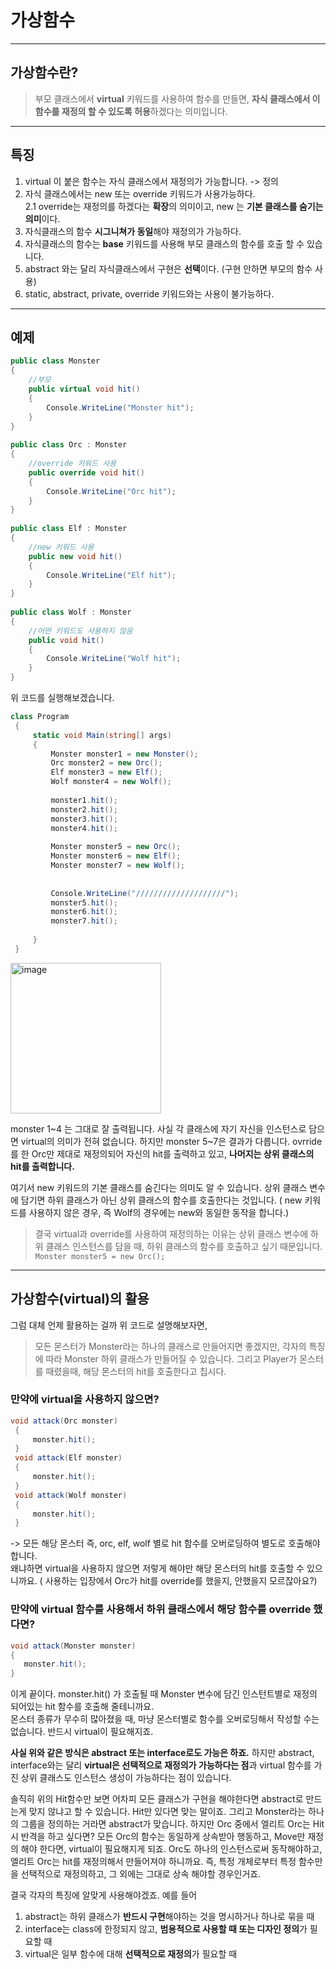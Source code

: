 # 가상함수
-----------
## 가상함수란?
> 부모 클래스에서 **virtual** 키워드를 사용하여 함수를 만들면, **자식 클래스에서 이 함수를 재정의 할 수 있도록 허용**하겠다는 의미입니다.
-----------
## 특징
1. virtual 이 붙은 함수는 자식 클래스에서 재정의가 가능합니다. -> 정의
2. 자식 클래스에서는 new 또는 override 키워드가 사용가능하다.  
2.1 override는 재정의를 하겠다는 **확장**의 의미이고, new 는 **기본 클래스를 숨기는 의미**이다. 
4. 자식클래스의 함수 **시그니쳐가 동일**해야 재정의가 가능하다.
5. 자식클래스의 함수는 **base** 키워드를 사용해 부모 클래스의 함수를 호출 할 수 있습니다.
6. abstract 와는 달리 자식클래스에서 구현은 **선택**이다. (구현 안하면 부모의 함수 사용)
7. static, abstract, private, override 키워드와는 사용이 불가능하다.

------------
## 예제
``` C#
public class Monster
{
    //부모 
    public virtual void hit()
    {
        Console.WriteLine("Monster hit");
    }
}
 
public class Orc : Monster
{
    //override 키워드 사용
    public override void hit()
    {
        Console.WriteLine("Orc hit");
    }
}
 
public class Elf : Monster
{
    //new 키워드 사용
    public new void hit()
    {
        Console.WriteLine("Elf hit");
    }
}
 
public class Wolf : Monster
{
    //어떤 키워드도 사용하지 않음
    public void hit()
    {
        Console.WriteLine("Wolf hit");
    }
}
```

위 코드를 실행해보겠습니다.

``` C#
class Program
 {
     static void Main(string[] args)
     {
         Monster monster1 = new Monster();
         Orc monster2 = new Orc();
         Elf monster3 = new Elf();
         Wolf monster4 = new Wolf();
 
         monster1.hit();
         monster2.hit();
         monster3.hit();
         monster4.hit();
 
         Monster monster5 = new Orc();
         Monster monster6 = new Elf();
         Monster monster7 = new Wolf();
 
 
         Console.WriteLine("////////////////////");
         monster5.hit();
         monster6.hit();
         monster7.hit();
 
     }
 }
 ```
 
 <img width="241" alt="image" src="https://user-images.githubusercontent.com/43405887/171586893-fd9071c1-837e-4c7d-b1f2-c5e04902768f.png">

monster 1~4 는 그대로 잘 출력됩니다. 사실 각 클래스에 자기 자신을 인스턴스로 담으면 virtual의 의미가 전혀 없습니다.
하지만 monster 5~7은 결과가 다릅니다.
ovrride를 한 Orc만 제대로 재정의되어 자신의 hit를 출력하고 있고, **나머지는 상위 클래스의 hit를 출력합니다.**

여기서 new 키워드의 기본 클래스를 숨긴다는 의미도 알 수 있습니다. 상위 클래스 변수에 담기면 하위 클래스가 아닌 상위 클래스의 함수를 호출한다는 것입니다. ( new 키워드를 사용하지 않은 경우, 즉 Wolf의 경우에는 new와 동일한 동작을 합니다.)

> 결국 virtual과 override를 사용하여 재정의하는 이유는 상위 클래스 변수에 하위 클래스 인스턴스를 담을 때, 하위 클래스의 함수를 호출하고 싶기 때문입니다.  
> ```Monster monster5 = new Orc(); ```

----------
## 가상함수(virtual)의 활용
그럼 대체 언제 활용하는 걸까
위 코드로 설명해보자면,
>모든 몬스터가 Monster라는 하나의 클래스로 만들어지면 좋겠지만, 각자의 특징에 따라 Monster 하위 클래스가 만들어질 수 있습니다. 
>그리고 Player가 몬스터를 때렸을때, 해당 몬스터의 hit를 호출한다고 칩시다.

### 만약에 virtual을 사용하지 않으면?
``` C#
void attack(Orc monster)
 {
     monster.hit();
 }
 void attack(Elf monster)
 {
     monster.hit();
 }
 void attack(Wolf monster)
 {
     monster.hit();
 }
 ```
 ->  모든 해당 몬스터 즉, orc, elf, wolf 별로 hit 함수를 오버로딩하여 별도로 호출해야 합니다.  
 왜냐하면 virtual을 사용하지 않으면 저렇게 해야만 해당 몬스터의 hit를 호출할 수 있으니까요. ( 사용하는 입장에서 Orc가 hit를 override를 했을지, 안했을지 모르잖아요?)
 
 ### 만약에 virtual 함수를 사용해서 하위 클래스에서 해당 함수를 override 했다면?
 ``` C#
 void attack(Monster monster)
{
    monster.hit();
}
```
이게 끝이다.
monster.hit() 가 호출될 때 Monster 변수에 담긴 인스턴트별로 재정의 되어있는 hit 함수를 호출해 줄테니까요.  
몬스터 종류가 무수히 많아졌을 때, 마냥 몬스터별로 함수를 오버로딩해서 작성할 수는 없습니다. 반드시 virtual이 필요해지죠.



**사실 위와 같은 방식은 abstract 또는 interface로도 가능은 하죠.**
하지만 abstract, interface와는 달리 **virtual은 선택적으로 재정의가 가능하다는 점**과 virtual 함수를 가진 상위 클래스도 인스턴스 생성이 가능하다는 점이 있습니다.

 솔직히 위의 Hit함수만 보면 어차피 모든 클래스가 구현을 해야한다면 abstract로 만드는게 맞지 않냐고 할 수 있습니다. Hit만 있다면 맞는 말이죠. 그리고 Monster라는 하나의 그룹을 정의하는 거라면 abstract가 맞습니다. 하지만 Orc 중에서 엘리트 Orc는 Hit시 반격을 하고 싶다면? 모든 Orc의 함수는 동일하게 상속받아 행동하고, Move만 재정의 해야 한다면, virtual이 필요해지게 되죠. Orc도 하나의 인스턴스로써 동작해야하고, 엘리트 Orc는 hit를 재정의해서 만들어져야 하니까요. 즉, 특정 개체로부터 특정 함수만을 선택적으로 재정의하고, 그 외에는 그대로 상속 해야할 경우인거죠.

 결국 각자의 특징에 알맞게 사용해야겠죠. 예를 들어
 1. abstract는 하위 클래스가 **반드시 구현**해야하는 것을 명시하거나 하나로 묶을 때
 2. interface는 class에 한정되지 않고, **범용적으로 사용할 때 또는 디자인 정의**가 필요할 때
 3. virtual은 일부 함수에 대해 **선택적으로 재정의**가 필요할 때
